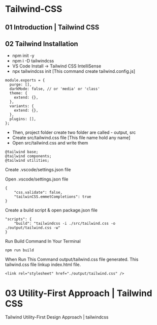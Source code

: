 # Tailwind-CSS
## 01 Introduction | Tailwind CSS
## 02 Tailwind Installation 
- npm init -y
- npm i -D tailwindcss
- VS Code Install -> Tailwind CSS IntelliSense
- npx tailwindcss init [This command create tailwind.config.js]

```
module.exports = {
  purge: [],
  darkMode: false, // or 'media' or 'class'
  theme: {
    extend: {},
  },
  variants: {
    extend: {},
  },
  plugins: [],
};

```
- Then, project folder create two folder are called - output, src
- Create src/tailwind.css file [This file name hold any name]
- Open src/tailwind.css and write them

```
@tailwind base;
@tailwind components;
@tailwind utilities;
```
Create .vscode/settings.json file

Open .vscode/settings.json file
```
{
	"css.validate": false,
	"tailwinCSS.emmetCompletions": true
}
```

Create a build script & open package.json file

```
"scripts": {
    "build": "tailwindcss -i ./src/tailwind.css -o ./output/tailwind.css -w"
}
```

Run Build Command In Your Terminal
```
npm run build
```

When Run This Command output/tailwind.css file generated. This tailwind.css file linkup index.html file.
```
<link rel="stylesheet" href="./output/tailwind.css" />
```

# 03 Utility-First Approach | Tailwind CSS 
Tailwind Utility-First Design Approach | tailwindcss